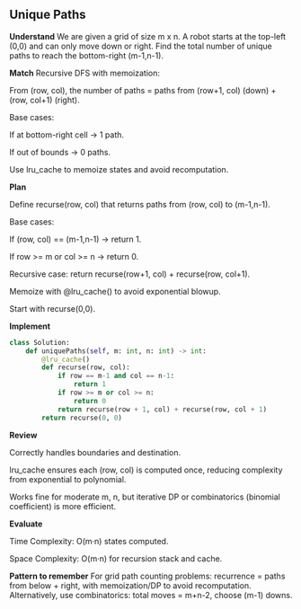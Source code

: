 ## Unique Paths
**Understand**
We are given a grid of size m x n. A robot starts at the top-left (0,0) and can only move down or right. Find the total number of unique paths to reach the bottom-right (m-1,n-1).

**Match**
Recursive DFS with memoization:

From (row, col), the number of paths = paths from (row+1, col) (down) + (row, col+1) (right).

Base cases:

If at bottom-right cell → 1 path.

If out of bounds → 0 paths.

Use lru_cache to memoize states and avoid recomputation.

**Plan**

Define recurse(row, col) that returns paths from (row, col) to (m-1,n-1).

Base cases:

If (row, col) == (m-1,n-1) → return 1.

If row >= m or col >= n → return 0.

Recursive case: return recurse(row+1, col) + recurse(row, col+1).

Memoize with @lru_cache() to avoid exponential blowup.

Start with recurse(0,0).

**Implement**
```py
class Solution:
    def uniquePaths(self, m: int, n: int) -> int:
        @lru_cache()
        def recurse(row, col):
            if row == m-1 and col == n-1:
                return 1
            if row >= m or col >= n:
                return 0
            return recurse(row + 1, col) + recurse(row, col + 1)
        return recurse(0, 0)
```

**Review**

Correctly handles boundaries and destination.

lru_cache ensures each (row, col) is computed once, reducing complexity from exponential to polynomial.

Works fine for moderate m, n, but iterative DP or combinatorics (binomial coefficient) is more efficient.

**Evaluate**

Time Complexity: O(m·n) states computed.

Space Complexity: O(m·n) for recursion stack and cache.

**Pattern to remember**
For grid path counting problems: recurrence = paths from below + right, with memoization/DP to avoid recomputation. Alternatively, use combinatorics: total moves = m+n-2, choose (m-1) downs.